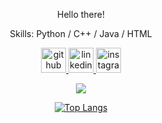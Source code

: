 <p align="center">Hello there!</p>

<p align="center"> Skills: Python / C++ / Java / HTML </p>



<p align="center"> 
  <a href="https://github.com/suvodeep12">
    <img src='https://cdn.jsdelivr.net/npm/simple-icons@3.0.1/icons/github.svg' alt='github' height='40'>
  </a>
  <a href="https://www.linkedin.com/in/suvodeepghosh/">
    <img src='https://cdn.jsdelivr.net/npm/simple-icons@3.0.1/icons/linkedin.svg' alt='linkedin' height='40'>
  </a>
  <a href="https://www.instagram.com/suvodeepg12/">
    <img src='https://cdn.jsdelivr.net/npm/simple-icons@3.0.1/icons/instagram.svg' alt='instagram' height='40'>
  </a>
</p>


<p align="center">
  <a href="https://github.com/kittinan/spotify-github-profile">
    <img src="https://spotify-github-profile.vercel.app/api/view?uid=2g4cn4wh81q4b0ge5faou7hkq&cover_image=true&theme=default">
  </a>
</p>

<p align="center"><a href="https://github.com/anuraghazra/github-readme-stats"><img src="https://github-readme-stats.vercel.app/api/top-langs/?username=suvodeep12" alt="Top Langs"></a></p>
